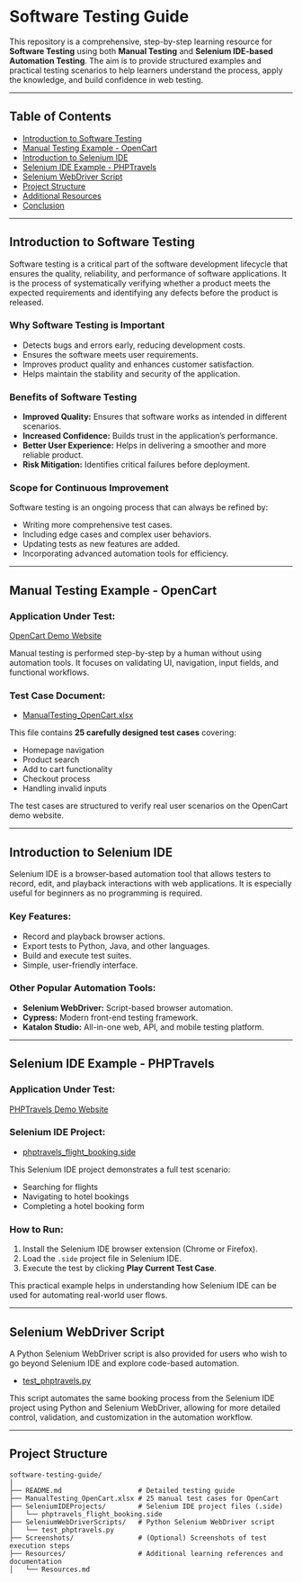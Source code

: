 # Software Testing Guide

This repository is a comprehensive, step-by-step learning resource for **Software Testing** using both **Manual Testing** and **Selenium IDE-based Automation Testing**. The aim is to provide structured examples and practical testing scenarios to help learners understand the process, apply the knowledge, and build confidence in web testing.

---

## Table of Contents
- [Introduction to Software Testing](#introduction-to-software-testing)
- [Manual Testing Example - OpenCart](#manual-testing-example---opencart)
- [Introduction to Selenium IDE](#introduction-to-selenium-ide)
- [Selenium IDE Example - PHPTravels](#selenium-ide-example---phptravels)
- [Selenium WebDriver Script](#selenium-webdriver-script)
- [Project Structure](#project-structure)
- [Additional Resources](#additional-resources)
- [Conclusion](#conclusion)

---

## Introduction to Software Testing

Software testing is a critical part of the software development lifecycle that ensures the quality, reliability, and performance of software applications. It is the process of systematically verifying whether a product meets the expected requirements and identifying any defects before the product is released.

### Why Software Testing is Important
- Detects bugs and errors early, reducing development costs.
- Ensures the software meets user requirements.
- Improves product quality and enhances customer satisfaction.
- Helps maintain the stability and security of the application.

### Benefits of Software Testing
- **Improved Quality:** Ensures that software works as intended in different scenarios.
- **Increased Confidence:** Builds trust in the application’s performance.
- **Better User Experience:** Helps in delivering a smoother and more reliable product.
- **Risk Mitigation:** Identifies critical failures before deployment.

### Scope for Continuous Improvement
Software testing is an ongoing process that can always be refined by:
- Writing more comprehensive test cases.
- Including edge cases and complex user behaviors.
- Updating tests as new features are added.
- Incorporating advanced automation tools for efficiency.

---

## Manual Testing Example - OpenCart

### Application Under Test:
[OpenCart Demo Website](https://demo.opencart.com/)

Manual testing is performed step-by-step by a human without using automation tools. It focuses on validating UI, navigation, input fields, and functional workflows.

### Test Case Document:
- [ManualTesting_OpenCart.xlsx](./ManualTesting_OpenCart.xlsx)

This file contains **25 carefully designed test cases** covering:
- Homepage navigation
- Product search
- Add to cart functionality
- Checkout process
- Handling invalid inputs

The test cases are structured to verify real user scenarios on the OpenCart demo website.

---

## Introduction to Selenium IDE

Selenium IDE is a browser-based automation tool that allows testers to record, edit, and playback interactions with web applications. It is especially useful for beginners as no programming is required.

### Key Features:
- Record and playback browser actions.
- Export tests to Python, Java, and other languages.
- Build and execute test suites.
- Simple, user-friendly interface.

### Other Popular Automation Tools:
- **Selenium WebDriver:** Script-based browser automation.
- **Cypress:** Modern front-end testing framework.
- **Katalon Studio:** All-in-one web, API, and mobile testing platform.

---

## Selenium IDE Example - PHPTravels

### Application Under Test:
[PHPTravels Demo Website](https://phptravels.net/)

### Selenium IDE Project:
- [phptravels_flight_booking.side](./SeleniumIDEProjects/phptravels_flight_booking.side)

This Selenium IDE project demonstrates a full test scenario:
- Searching for flights
- Navigating to hotel bookings
- Completing a hotel booking form

### How to Run:
1. Install the Selenium IDE browser extension (Chrome or Firefox).
2. Load the `.side` project file in Selenium IDE.
3. Execute the test by clicking **Play Current Test Case**.

This practical example helps in understanding how Selenium IDE can be used for automating real-world user flows.

---

## Selenium WebDriver Script

A Python Selenium WebDriver script is also provided for users who wish to go beyond Selenium IDE and explore code-based automation.

- [test_phptravels.py](./SeleniumWebDriverScripts/test_phptravels.py)

This script automates the same booking process from the Selenium IDE project using Python and Selenium WebDriver, allowing for more detailed control, validation, and customization in the automation workflow.

---

## Project Structure

```text
software-testing-guide/
│
├── README.md                   # Detailed testing guide
├── ManualTesting_OpenCart.xlsx # 25 manual test cases for OpenCart
├── SeleniumIDEProjects/        # Selenium IDE project files (.side)
│   └── phptravels_flight_booking.side
├── SeleniumWebDriverScripts/   # Python Selenium WebDriver script
│   └── test_phptravels.py
├── Screenshots/                # (Optional) Screenshots of test execution steps
├── Resources/                  # Additional learning references and documentation
│   └── Resources.md

